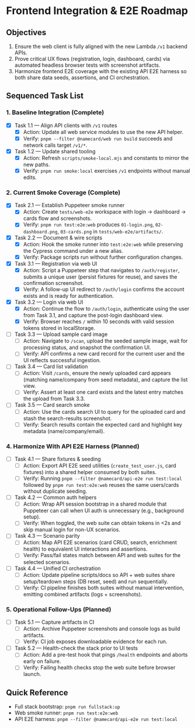# Frontend Integration & E2E Roadmap

## Objectives
1. Ensure the web client is fully aligned with the new Lambda `/v1` backend APIs.
2. Prove critical UX flows (registration, login, dashboard, cards) via automated headless browser tests with screenshot artifacts.
3. Harmonize frontend E2E coverage with the existing API E2E harness so both share data seeds, assertions, and CI orchestration.

## Sequenced Task List

### 1. Baseline Integration (Complete)
- [x] Task 1.1 — Align API clients with `/v1` routes
  - [x] Action: Update all web service modules to use the new API helper.
  - [x] Verify: `pnpm --filter @namecard/web run build` succeeds and network calls target `/v1/*`.
- [x] Task 1.2 — Update shared tooling
  - [x] Action: Refresh `scripts/smoke-local.mjs` and constants to mirror the new paths.
  - [x] Verify: `pnpm run smoke:local` exercises `/v1` endpoints without manual edits.

### 2. Current Smoke Coverage (Complete)
- [x] Task 2.1 — Establish Puppeteer smoke runner
  - [x] Action: Create `tests/web-e2e` workspace with login → dashboard → cards flow and screenshots.
  - [x] Verify: `pnpm run test:e2e:web` produces `01-login.png`, `02-dashboard.png`, `03-cards.png` in `tests/web-e2e/artifacts/`.
- [x] Task 2.2 — Document & wire scripts
  - [x] Action: Hook the smoke runner into `test:e2e:web` while preserving the Cypress command under a new alias.
  - [x] Verify: Package scripts run without further configuration changes.

- [x] Task 3.1 — Registration via web UI
  - [x] Action: Script a Puppeteer step that navigates to `/auth/register`, submits a unique user (persist fixtures for reuse), and saves the confirmation screenshot.
  - [x] Verify: A follow-up UI redirect to `/auth/login` confirms the account exists and is ready for authentication.
- [x] Task 3.2 — Login via web UI
  - [x] Action: Continue the flow to `/auth/login`, authenticate using the user from Task 3.1, and capture the post-login dashboard view.
  - [x] Verify: Browser reaches `/` within 10 seconds with valid session tokens stored in localStorage.
- [ ] Task 3.3 — Upload sample card image
  - [ ] Action: Navigate to `/scan`, upload the seeded sample image, wait for processing status, and snapshot the confirmation UI.
  - [ ] Verify: API confirms a new card record for the current user and the UI reflects successful ingestion.
- [ ] Task 3.4 — Card list validation
  - [ ] Action: Visit `/cards`, ensure the newly uploaded card appears (matching name/company from seed metadata), and capture the list view.
  - [ ] Verify: Assert at least one card exists and the latest entry matches the upload from Task 3.3.
- [ ] Task 3.5 — Card search smoke
  - [ ] Action: Use the cards search UI to query for the uploaded card and stash the search-results screenshot.
  - [ ] Verify: Search results contain the expected card and highlight key metadata (name/company/email).

### 4. Harmonize With API E2E Harness (Planned)
- [ ] Task 4.1 — Share fixtures & seeding
  - [ ] Action: Export API E2E seed utilities (`create_test_user.js`, card fixtures) into a shared helper consumed by both suites.
  - [ ] Verify: Running `pnpm --filter @namecard/api-e2e run test:local` followed by `pnpm run test:e2e:web` reuses the same users/cards without duplicate seeding.
- [ ] Task 4.2 — Common auth helpers
  - [ ] Action: Wrap API session bootstrap in a shared module that Puppeteer can call when UI auth is unnecessary (e.g., background setup).
  - [ ] Verify: When toggled, the web suite can obtain tokens in <2s and skip manual login for non-UX scenarios.
- [ ] Task 4.3 — Scenario parity
  - [ ] Action: Map API E2E scenarios (card CRUD, search, enrichment health) to equivalent UI interactions and assertions.
  - [ ] Verify: Pass/fail states match between API and web suites for the selected scenarios.
- [ ] Task 4.4 — Unified CI orchestration
  - [ ] Action: Update pipeline scripts/docs so API + web suites share setup/teardown steps (DB reset, seed) and run sequentially.
  - [ ] Verify: CI pipeline finishes both suites without manual intervention, emitting combined artifacts (logs + screenshots).

### 5. Operational Follow-Ups (Planned)
- [ ] Task 5.1 — Capture artifacts in CI
  - [ ] Action: Archive Puppeteer screenshots and console logs as build artifacts.
  - [ ] Verify: CI job exposes downloadable evidence for each run.
- [ ] Task 5.2 — Health-check the stack prior to UI tests
  - [ ] Action: Add a pre-test hook that pings `/health` endpoints and aborts early on failure.
  - [ ] Verify: Failing health checks stop the web suite before browser launch.

## Quick Reference
- Full stack bootstrap: `pnpm run fullstack:up`
- Web smoke runner: `pnpm run test:e2e:web`
- API E2E harness: `pnpm --filter @namecard/api-e2e run test:local`
